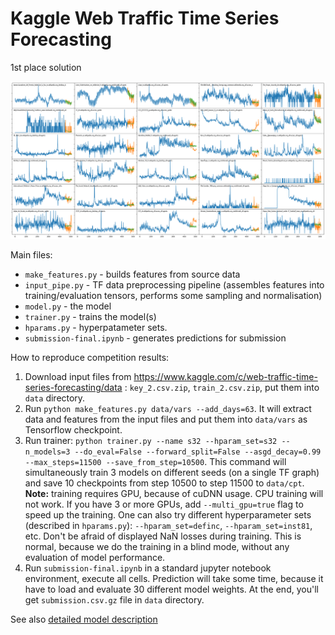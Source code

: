# Kaggle Web Traffic Time Series Forecasting
1st place solution

![predictions](images/predictions.png)

Main files:
 * `make_features.py` - builds features from source data
 * `input_pipe.py` - TF data preprocessing pipeline (assembles features
  into training/evaluation tensors, performs some sampling and normalisation)
 * `model.py` - the model
 * `trainer.py` - trains the model(s)
 * `hparams.py` - hyperpatameter sets.
 * `submission-final.ipynb` - generates predictions for submission

How to reproduce competition results:
1. Download input files from https://www.kaggle.com/c/web-traffic-time-series-forecasting/data :
`key_2.csv.zip`, `train_2.csv.zip`, put them into `data` directory.
2. Run `python make_features.py data/vars --add_days=63`. It will
extract data and features from the input files and put them into
`data/vars` as Tensorflow checkpoint.
3. Run trainer:
`python trainer.py --name s32 --hparam_set=s32 --n_models=3 --do_eval=False --forward_split=False
 --asgd_decay=0.99 --max_steps=11500 --save_from_step=10500`. This command
 will simultaneously train 3 models on different seeds (on a single TF graph)
 and save 10 checkpoints from step 10500 to step 11500 to `data/cpt`.
 __Note:__ training requires GPU, because of cuDNN usage. CPU training will not work.
 If you have 3 or more GPUs, add `--multi_gpu=true` flag to speed up the training. One can also try different
hyperparameter sets (described in `hparams.py`): `--hparam_set=definc`,
`--hparam_set=inst81`, etc.
Don't be afraid of displayed NaN losses during training. This is normal,
because we do the training in a blind mode, without any evaluation of model performance.
4. Run `submission-final.ipynb` in a standard jupyter notebook environment,
execute all cells. Prediction will take some time, because it have to
load and evaluate 30 different model weights. At the end,
you'll get `submission.csv.gz` file in `data` directory.

See also [detailed model description](how_it_works.md)
